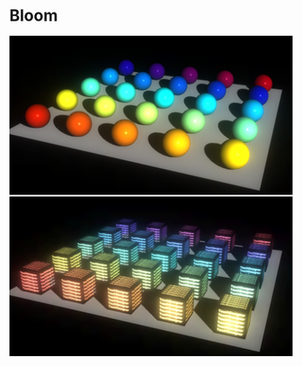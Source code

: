 # Bloom
![simple](./images/simple.jpg "simple")
![emissionMap](./images/emissionMap.jpg "emissionMap")
